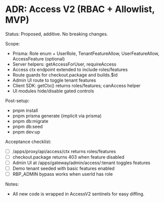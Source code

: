 <!-- BEGIN RBP GENERATED: AccessV2 -->
# ADR: Access V2 (RBAC + Allowlist, MVP)

Status: Proposed, additive. No breaking changes.

Scope:
- Prisma: Role enum + UserRole, TenantFeatureAllow, UserFeatureAllow, AccessFeature (optional)
- Server helpers: getAccessForUser, requireAccess
- Access ctx endpoint extended to include roles/features
- Route guards for checkout.package and builds.$id
- Admin UI route to toggle tenant features
- Client SDK: getCtx() returns roles/features; canAccess helper
- UI modules hide/disable gated controls

Post-setup:
- pnpm install
- pnpm prisma generate (implicit via prisma)
- pnpm db:migrate
- pnpm db:seed
- pnpm dev:up

Acceptance checklist:
- [ ] /apps/proxy/api/access/ctx returns roles/features
- [ ] checkout.package returns 403 when feature disabled
- [ ] Admin UI at /apps/gateway/admin/access/:tenant toggles features
- [ ] Demo tenant seeded with basic features enabled
- [ ] RBP_ADMIN bypass works when userId has role

Notes:
- All new code is wrapped in AccessV2 sentinels for easy diffing.
<!-- END RBP GENERATED: AccessV2 -->
